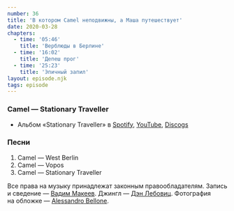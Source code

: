 ```yaml
---
number: 36
title: 'В котором Camel неподвижны, а Маша путешествует'
date: 2020-03-28
chapters:
  - time: '05:46'
    title: 'Верблюды в Берлине'
  - time: '16:02'
    title: 'Депеш прог'
  - time: '25:23'
    title: 'Эпичный запил'
layout: episode.njk
tags: episode
---
```


### Camel — Stationary Traveller

- Альбом «Stationary Traveller» в
  [Spotify](https://open.spotify.com/album/28FvEp3A5gCWrazp1UQXrH),
  [YouTube](https://www.youtube.com/watch?v=psaSKZD_0WI&list=PLFniGp4lTiODYIsimSSLUR7yatFsH_SxU),
  [Discogs](https://www.discogs.com/master/33666)

### Песни

1. Camel — West Berlin
2. Camel — Vopos
3. Camel — Stationary Traveller

Все права на музыку принадлежат законным правообладателям.
Запись и сведение — [Вадим Макеев](https://twitter.com/pepelsbey).
Джингл — [Дэн Лебовиц](https://www.youtube.com/channel/UC38A5qHrlc_Zgua7vL4b96w).
Фотография на обложке — [Alessandro Bellone](https://unsplash.com/photos/exRyBY3MbdI).
